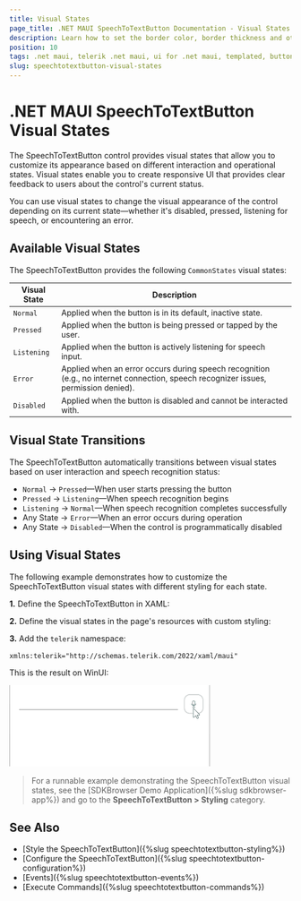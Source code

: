```yaml
---
title: Visual States
page_title: .NET MAUI SpeechToTextButton Documentation - Visual States
description: Learn how to set the border color, border thickness and other styling options for the different visual states of the Telerik SpeechToTextButton for .NET MAUI.
position: 10
tags: .net maui, telerik .net maui, ui for .net maui, templated, button, microsoft .net maui
slug: speechtotextbutton-visual-states
---
```


# .NET MAUI SpeechToTextButton Visual States

The SpeechToTextButton control provides visual states that allow you to customize its appearance based on different interaction and operational states. Visual states enable you to create responsive UI that provides clear feedback to users about the control's current status.

You can use visual states to change the visual appearance of the control depending on its current state&mdash;whether it's disabled, pressed, listening for speech, or encountering an error.

## Available Visual States

The SpeechToTextButton provides the following `CommonStates` visual states:

| Visual State | Description |
| ------------ | ----------- |
| `Normal` | Applied when the button is in its default, inactive state. |
| `Pressed` | Applied when the button is being pressed or tapped by the user. |
| `Listening` | Applied when the button is actively listening for speech input. |
| `Error` | Applied when an error occurs during speech recognition (e.g., no internet connection, speech recognizer issues, permission denied). |
| `Disabled` | Applied when the button is disabled and cannot be interacted with. |

## Visual State Transitions

The SpeechToTextButton automatically transitions between visual states based on user interaction and speech recognition status:

- `Normal` → `Pressed`&mdash;When user starts pressing the button
- `Pressed` → `Listening`&mdash;When speech recognition begins
- `Listening` → `Normal`&mdash;When speech recognition completes successfully
- Any State → `Error`&mdash;When an error occurs during operation
- Any State → `Disabled`&mdash;When the control is programmatically disabled

## Using Visual States

The following example demonstrates how to customize the SpeechToTextButton visual states with different styling for each state.

**1.** Define the SpeechToTextButton in XAML:

<snippet id='speechtotext-styling' />

**2.** Define the visual states in the page's resources with custom styling:

<snippet id='speechtotext-styling-resource' />

**3.** Add the `telerik` namespace:

```XAML
xmlns:telerik="http://schemas.telerik.com/2022/xaml/maui"
```

This is the result on WinUI:

![.NET MAUI SpeechToTextButton Visual States](images/speechtotextbutton-styling.gif "SpeechToTextButton for .NET MAUI")

> For a runnable example demonstrating the SpeechToTextButton visual states, see the [SDKBrowser Demo Application]({%slug sdkbrowser-app%}) and go to the **SpeechToTextButton > Styling** category.

## See Also

- [Style the SpeechToTextButton]({%slug speechtotextbutton-styling%})
- [Configure the SpeechToTextButton]({%slug speechtotextbutton-configuration%})
- [Events]({%slug speechtotextbutton-events%})
- [Execute Commands]({%slug speechtotextbutton-commands%})